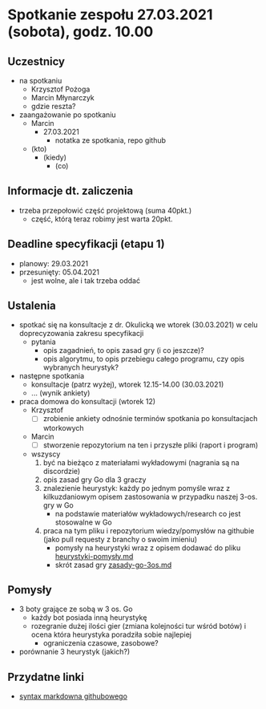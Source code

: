 # Spotkanie zespołu 27.03.2021 (sobota), godz. 10.00

## Uczestnicy
- na spotkaniu
    - Krzysztof Pożoga
    - Marcin Młynarczyk
    - gdzie reszta?
- zaangażowanie po spotkaniu
    - Marcin
        - 27.03.2021
            - notatka ze spotkania, repo github
    - (kto)
        - (kiedy)
            - (co)

## Informacje dt. zaliczenia
- trzeba przepołowić część projektową (suma 40pkt.)
    - część, którą teraz robimy jest warta 20pkt.

## Deadline specyfikacji (etapu 1)
- planowy: 29.03.2021
- przesunięty: 05.04.2021
    - jest wolne, ale i tak trzeba oddać

## Ustalenia
- spotkać się na konsultacje z dr. Okulicką we wtorek (30.03.2021) w celu doprecyzowania zakresu specyfikacji
    - pytania
        - opis zagadnień, to opis zasad gry (i co jeszcze)?
        - opis algorytmu, to opis przebiegu całego programu, czy opis wybranych heurystyk?
- następne spotkania
    - konsultacje (patrz wyżej), wtorek 12.15-14.00 (30.03.2021)
    - ... (wynik ankiety)
- praca domowa do konsultacji (wtorek 12)
    - Krzysztof
        - [ ] zrobienie ankiety odnośnie terminów spotkania po konsultacjach wtorkowych
    - Marcin
        - [ ] stworzenie repozytorium na ten i przyszłe pliki (raport i program)
    - wszyscy
        1. być na bieżąco z materiałami wykładowymi (nagrania są na discordzie)
        2. opis zasad gry Go dla 3 graczy
        3. znalezienie heurystyk: każdy po jednym pomyśle wraz z kilkuzdaniowym opisem zastosowania w przypadku naszej 3-os. gry w Go
            - na podstawie materiałów wykładowych/research co jest stosowalne w Go
        4. praca na tym pliku i repozytorium wiedzy/pomysłów na githubie (jako pull requesty z branchy o swoim imieniu)
            - pomysły na heurystyki wraz z opisem dodawać do pliku [heurystyki-pomysły.md](heurystyki-pomysły.md)
            - skrót zasad gry [zasady-go-3os.md](zasady-go-3os.md)

## Pomysły
- 3 boty grające ze sobą w 3 os. Go
    - każdy bot posiada inną heurystykę
    - rozegranie dużej ilości gier (zmiana kolejności tur wśród botów) i ocena która heurystyka poradziła sobie najlepiej
        - ograniczenia czasowe, zasobowe?
- porównanie 3 heurystyk (jakich?)

## Przydatne linki
- [syntax markdowna githubowego](https://guides.github.com/features/mastering-markdown/)